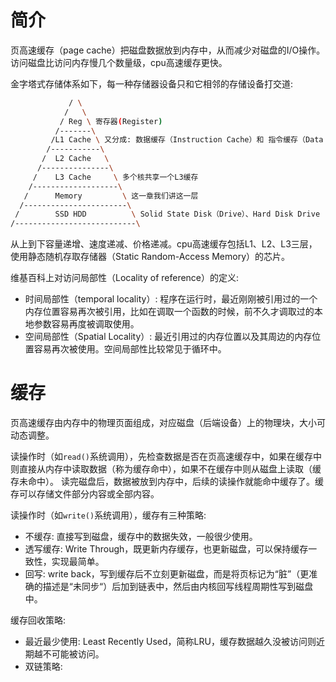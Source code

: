 # 简介

页高速缓存（page cache）把磁盘数据放到内存中，从而减少对磁盘的I/O操作。访问磁盘比访问内存慢几个数量级，cpu高速缓存更快。

金字塔式存储体系如下，每一种存储器设备只和它相邻的存储设备打交道:
```sh
             / \
            /   \
           / Reg \ 寄存器(Register)
          /-------\
         /L1 Cache \ 又分成: 数据缓存（Instruction Cache）和 指令缓存（Data Cache）
        /-----------\
       /  L2 Cache   \
      /---------------\
     /    L3 Cache     \ 多个核共享一个L3缓存
    /-------------------\
   /      Memory         \ 这一章我们讲这一层
  /-----------------------\
 /        SSD HDD          \ Solid State Disk（Drive）、Hard Disk Drive
/---------------------------\
```

从上到下容量递增、速度递减、价格递减。cpu高速缓存包括L1、L2、L3三层，使用静态随机存取存储器（Static Random-Access Memory）的芯片。

维基百科上对访问局部性（Locality of reference）的定义:

- 时间局部性（temporal locality）: 程序在运行时，最近刚刚被引用过的一个内存位置容易再次被引用，比如在调取一个函数的时候，前不久才调取过的本地参数容易再度被调取使用。
- 空间局部性（Spatial Locality）: 最近引用过的内存位置以及其周边的内存位置容易再次被使用。空间局部性比较常见于循环中。

# 缓存

页高速缓存由内存中的物理页面组成，对应磁盘（后端设备）上的物理块，大小可动态调整。

读操作时（如`read()`系统调用），先检查数据是否在页高速缓存中，如果在缓存中则直接从内存中读取数据（称为缓存命中），如果不在缓存中则从磁盘上读取（缓存未命中）。
读完磁盘后，数据被放到内存中，后续的读操作就能命中缓存了。缓存可以存储文件部分内容或全部内容。

读操作时（如`write()`系统调用），缓存有三种策略:

- 不缓存: 直接写到磁盘，缓存中的数据失效，一般很少使用。
- 透写缓存: Write Through，既更新内存缓存，也更新磁盘，可以保持缓存一致性，实现最简单。
- 回写: write back，写到缓存后不立刻更新磁盘，而是将页标记为“脏”（更准确的描述是“未同步“）后加到链表中，然后由内核回写线程周期性写到磁盘中。

缓存回收策略:

- 最近最少使用: Least Recently Used，简称LRU，缓存数据越久没被访问则近期越不可能被访问。
- 双链策略: 

